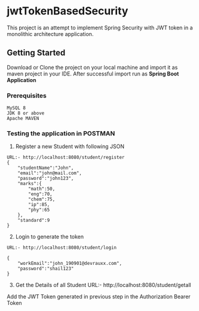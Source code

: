 # jwtTokenBasedSecurity
This project is an attempt to implement Spring Security with JWT token in a monolithic architecture application.

## Getting Started
Download or Clone the project on your local machine and import it as maven project in your IDE. After successful import run as **Spring Boot Application**

### Prerequisites
```
MySQL 8
JDK 8 or above
Apache MAVEN
```

### Testing the application in POSTMAN

1. Register a new Student with following JSON
```
URL:- http://localhost:8080/student/register
{
	"studentName":"John",
	"email":"john@mail.com",
	"password":"john123",
	"marks":{
		"math":50,
		"eng":70,
		"chem":75,
		"ip":85,
		"phy":65
	},
	"standard":9
}
```

2. Login to generate the token
```
URL:- http://localhost:8080/student/login

{
	"workEmail":"john_190901@devrauxx.com",
	"password":"shail123"
}
```

3. Get the Details of all Student
URL:- http://localhost:8080/student/getall

Add the JWT Token generated in previous step in the Authorization Bearer Token
